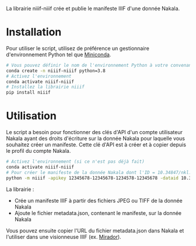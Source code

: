 La librairie niiif-niiif crée et publie le manifeste IIIF d'une donnée Nakala.

# Installation
 
Pour utiliser le script, utilisez de préférence un gestionnaire d'environnement Python tel que [Miniconda](https://docs.conda.io/en/latest/miniconda.html).

```bash
# Vous pouvez définir le nom de l'environnement Python à votre convenance avec le paramètre -n.
conda create -n niiif-niiif python=3.8
# Activez l'environnement
conda activate niiif-niiif
# Installez la librairie niiif
pip install niiif
```

# Utilisation

Le script a besoin pour fonctionner des clés d'API d'un compte utilisateur Nakala ayant des droits d'écriture sur 
la donnée Nakala pour laquelle vous souhaitez créer un manifeste. Cette clé d'API est à créer et à copier 
depuis le profil du compte Nakala.

```bash
# Activez l'environnement (si ce n'est pas déjà fait)
conda activate niiif-niiif 
# Pour créer le manifeste de la donnée Nakala dont l'ID = 10.34847/nkl.12121212
python -m niiif -apikey 12345678-12345678-1234578-12345678 -dataid 10.34847/nkl.12121212
```

La librairie :

- Crée un manifeste IIIF à partir des fichiers JPEG ou TIFF de la donnée Nakala
- Ajoute le fichier metadata.json, contenant le manifeste, sur la donnée Nakala

Vous pouvez ensuite copier l'URL du fichier metadata.json dans Nakala et l'utiliser dans une visionneuse IIIF 
(ex. [Mirador](https://mirador-dev.netlify.app/__tests__/integration/mirador/)).

